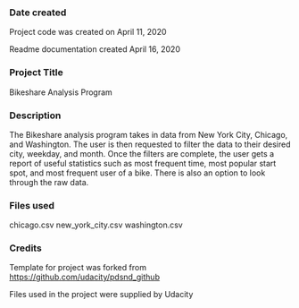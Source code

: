### Date created
Project code was created on April 11, 2020

Readme documentation created April 16, 2020

### Project Title
Bikeshare Analysis Program

### Description
The Bikeshare analysis program takes in data from New York City, Chicago, and Washington. The user is then requested to filter the data to their
desired city, weekday, and month. Once the filters are complete, the user gets a report of useful statistics such as most frequent time, most
popular start spot, and most frequent user of a bike. There is also an option to look through the raw data.

### Files used
chicago.csv
new_york_city.csv
washington.csv

### Credits
Template for project was forked from https://github.com/udacity/pdsnd_github

Files used in the project were supplied by Udacity
